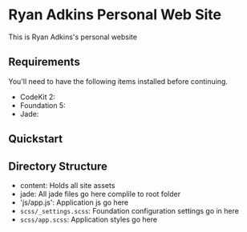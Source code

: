 # Ryan Adkins Personal Web Site

This is Ryan Adkins's personal website

## Requirements

You'll need to have the following items installed before continuing.

  * CodeKit 2:
  * Foundation 5:
  * Jade:

## Quickstart

## Directory Structure

  * content: Holds all site assets
  * jade: All jade files go here complile to root folder
  * 'js/app.js': Application js go here
  * `scss/_settings.scss`: Foundation configuration settings go in here
  * `scss/app.scss`: Application styles go here
